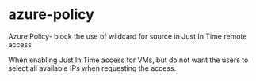 # azure-policy


Azure Policy- block the use of wildcard for source in Just In Time remote access 

When enabling Just In Time access for VMs, but do not want the users to select all available IPs when requesting the access. 

